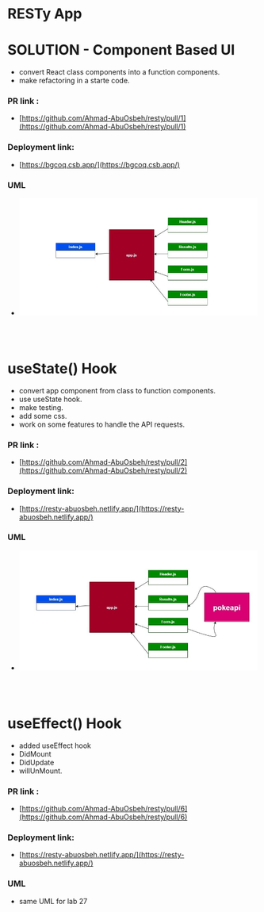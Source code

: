 # RESTy App

# SOLUTION - Component Based UI

- convert React class components into a function components.
- make refactoring in a starte code.

### PR link :

- [https://github.com/Ahmad-AbuOsbeh/resty/pull/1](https://github.com/Ahmad-AbuOsbeh/resty/pull/1)

### Deployment link:

- [https://bgcoq.csb.app/](https://bgcoq.csb.app/)

### UML

- ![UML-lab26](src/images/UML-lab26.jpg)

  <br/>
  <br/>

# useState() Hook

- convert app component from class to function components.
- use useState hook.
- make testing.
- add some css.
- work on some features to handle the API requests.

### PR link :

- [https://github.com/Ahmad-AbuOsbeh/resty/pull/2](https://github.com/Ahmad-AbuOsbeh/resty/pull/2)

### Deployment link:

- [https://resty-abuosbeh.netlify.app/](https://resty-abuosbeh.netlify.app/)

### UML

- ![UML-lab27](src/images/UML-lab27.jpg)

<br/>
  <br/>

# useEffect() Hook

- added useEffect hook
- DidMount
- DidUpdate
- willUnMount.

### PR link :

- [https://github.com/Ahmad-AbuOsbeh/resty/pull/6](https://github.com/Ahmad-AbuOsbeh/resty/pull/6)

### Deployment link:

- [https://resty-abuosbeh.netlify.app/](https://resty-abuosbeh.netlify.app/)

### UML

- same UML for lab 27
